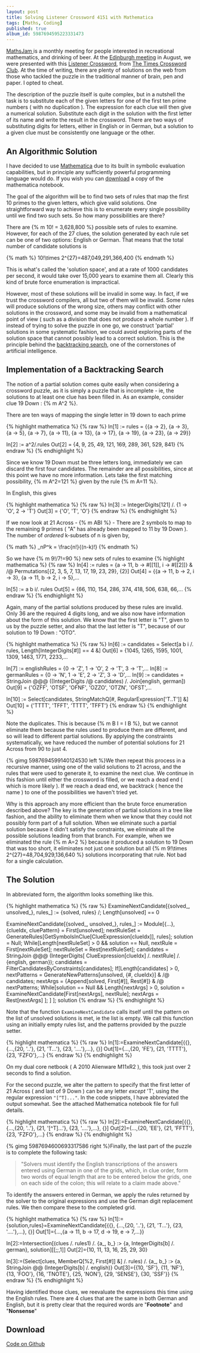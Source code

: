 ```yaml
---
layout: post
title: Solving Listener Crossword 4151 with Mathematica
tags: [Maths, Coding]
published: true
album_id: 5987694595223331473
---
```

<a href="http://mathsjam.com/" target="_blank" title="MathsJam">MathsJam </a>is a monthly meeting for people interested in recreational mathematics, and drinking of beer. At the <a href="http://mathsjam.com/index.php?content=edinburgh" title="MathsJam Edinburgh" target="_blank">Edinburgh meeting</a> in August, we were presented with this <a href="http://www.listenercrossword.com/" title="The Listener Crossword" target="_blank">Listener Crossword</a>, from <a href="https://www.crosswordclub.co.uk/" title="The Times Crossword Club" target="_blank">The Times Crossword Club</a>. At the time of writing, there are plenty of solutions on the web from those who tackled the puzzle in the traditional manner of brain, pen and paper. I opted to cheat. 
<!--more-->

The description of the puzzle itself is quite complex, but in a nutshell the task is to substitute each of the given letters for one of the first ten prime numbers ( with no duplication ). The expression for each clue will then give a numerical solution. Substitute each digit in the solution with the first letter of its name and write the result in the crossword. There are two ways of substituting digits for letters, either in English or in German, but a solution to a given clue must be consistently one language or the other.

An Algorithmic Solution
-----------------------

I have decided to use <a href="http://www.wolfram.com/mathematica/" title="Wolfram Mathematica" target="_blank">Mathematica</a> due to its built in symbolic evaluation capabilities, but in principle any sufficiently powerful programming language would do. If you wish you can <a href="#Download">download</a> a copy of the mathematica notebook.

The goal of the algorithm will be to find two sets of rules that map the first 10 primes to the given letters, which give valid solutions. One straightforward way to achieve this is to enumerate every single possibility until we find two such sets. So how many possibilities are there?

There are {% m 10! = 3,628,800 %} possible sets of rules to examine. However, for each of the 27 clues, the solution generated by each rule set can be one of two options: English or German. That means that the total number of candidate solutions is

{% math %}
10!\times 2^{27}=487,049,291,366,400
{% endmath %}

This is what's called the 'solution space', and at a rate of 1000 candidates per second, it would take over 15,000 years to examine them all. Clearly this kind of brute force enumeration is impractical.

However, most of these solutions will be invalid in some way. In fact, if we trust the crossword compilers, all but two of them will be invalid. Some rules will produce solutions of the wrong size, others may conflict with other solutions in the crossword, and some may be invalid from a mathematical point of view ( such as a division that does not produce a whole number ). If instead of trying to solve the puzzle in one go, we construct 'partial' solutions in some systematic fashion, we could avoid exploring parts of the solution space that cannot possibly lead to a correct solution. This is the principle behind the <a href="http://en.wikipedia.org/wiki/Backtracking" title="Wikipedia article on Backtracking" target="_blank">backtracking search</a>, one of the cornerstones of artificial intelligence. 

Implementation of a Backtracking Search
---------------------------------------

The notion of a partial solution comes quite easily when considering a crossword puzzle, as it is simply a puzzle that is incomplete - ie, the solutions to at least one clue has been filled in. As an example, consider clue 19 Down : {% m A^2 %}.

There are ten ways of mapping the single letter in 19 down to each prime

{% highlight mathematica %}
{% raw %}
In[1]  := rules = {{a -> 2}, {a -> 3}, {a -> 5}, {a -> 7}, {a -> 11}, {a -> 13}, {a -> 
   17}, {a -> 19}, {a -> 23}, {a -> 29}}

In[2]  := a^2/.rules
Out[2] = {4, 9, 25, 49, 121, 169, 289, 361, 529, 841}
{% endraw %}
{% endhighlight %}

Since we know 19 Down must be three letters long, immediately we can discard the first four candidates. The remainder are all possibilities, since at this point we have no more information. Lets take the first matching possibility, {% m A^2=121 %} given by the rule {% m A=11 %}.

In English, this gives

{% highlight mathematica %}
{% raw %}
In[3]  := IntegerDigits[121] /. {1 -> 'O', 2 -> 'T'}
Out[3] = {'O', 'T', 'O'}
{% endraw %}
{% endhighlight %}

If we now look at 21 Across - {% m ABI %} - There are 2 symbols to map to the remaining 9 primes ( "A" has already been mapped to 11 by 19 Down ). The number of <em>ordered</em> k-subsets of n is given by, 

{% math %}
_nP^k = \frac{n!}{(n-k)!}
{% endmath %}

So we have {% m 9!/7!=90 %} new sets of rules to examine
{% highlight mathematica %}
{% raw %}
In[4] := rules = {a -> 11, b -> #[[1]], i -> #[[2]]} & /@ 
 Permutations[{2, 3, 5, 7, 13, 17, 19, 23, 29}, {2}] 
Out[4] = {{a -> 11, b -> 2, i -> 3}, {a -> 11, b -> 2, i -> 5},...

In[5] := a b i/. rules
Out[5] = {66, 110, 154, 286, 374, 418, 506, 638, 66,...
{% endraw %}
{% endhighlight %}

Again, many of the partial solutions produced by these rules are invalid. Only 36 are the required 4 digits long, and we also now have information about the form of this solution. We know that the first letter is "T", given to us by the puzzle setter, and also that the last letter is "T", because of our solution to 19 Down : "OTO".

{% highlight mathematica %}
{% raw %}
In[6] := candidates = Select[a b i /. rules, Length[IntegerDigits[#]] == 4 &]
Out[6] = {1045, 1265, 1595, 1001, 1309, 1463, 1771, 2233,...

In[7] := englishRules = {0 -> 'Z', 1 -> 'O', 2 -> 'T', 3 -> 'T',...
In[8] := germanRules = {0 -> 'N', 1 -> 'E', 2 -> 'Z', 3 -> 'D',...
In[9] := candidates = StringJoin @@@ ((IntegerDigits /@ candidates)
   /. Join[english, german])
Out[9] = {'OZFF', 'OTSF', 'OFNF', 'OZZO', 'OTZN', 'OFST',...

In[10] := Select[candidates, StringMatchQ[#, RegularExpression['T..T']] &]
Out[10] = {'TTTT', 'TFFT', 'TTTT', 'TFFT'}
{% endraw %}
{% endhighlight %}

Note the duplicates. This is because {% m B I = I B %}, but we cannot eliminate them because the rules used to produce them are different, and so will lead to different partial solutions. By applying the constraints systematically, we have reduced the number of potential solutions for 21 Across from 90 to just 4.

{% gimg 5987694599140124530 left %}We then repeat this process in a recursive manner, using one of the valid solutions to 21 across, and the rules that  were used to generate it, to examine the next clue. We continue in this fashion until either the crossword is filled, or we reach a dead end ( which is more likely ). If we reach a dead end, we backtrack ( hence the name ) to one of the possibilities we haven't tried yet. 

Why is this approach any more efficient than the brute force enumeration described above? The key is the generation of partial solutions in a tree like fashion, and the ability to eliminate them when we know that they could not possibly form part of a full solution. When we eliminate such a partial solution because it didn't satisfy the constraints, we eliminate all the possible solutions leading from that branch. For example, when we eliminated the rule {% m A=2 %} because it produced a solution to 19 Down that was too short, it eliminates not just one solution but all {% m 9!\times 2^{27}=48,704,929,136,640 %} solutions incorporating that rule. Not bad for a single calculation.

The Solution
-------------

In abbreviated form, the algorithm looks something like this.

{% highlight mathematica %}
{% raw %}
ExamineNextCandidate[{solved_, unsolved_}, 
  rules_] := {solved, rules} /; Length[unsolved] == 0

ExamineNextCandidate[{solved_, unsolved_}, rules_] := Module[{...},
   {clueIdx, cluePattern} = First[unsolved];
  nextRuleSet = 
   GenerateRules[GetSymbolsInClue[ClueExpression[clueIdx]], rules];
  solution = Null;
  While[Length[nextRuleSet] > 0 && solution == Null,
   nextRule = First[nextRuleSet];
   nextRuleSet = Rest[nextRuleSet];
   candidates = 
    StringJoin @@@ (IntegerDigits[
        ClueExpression[clueIdx] /. nextRule] /. {english, german});
   candidates = FilterCandidatesByConstraints[candidates];
   If[Length[candidates] > 0,
     nextPatterns = 
      GenerateNewPatterns[unsolved, {#, clueIdx}] & /@ candidates;
     nextArgs = {Append[solved, First[#]], Rest[#]} & /@ nextPatterns;
     While[solution == Null && Length[nextArgs] > 0,
      solution = ExamineNextCandidate[First[nextArgs], nextRule];
      nextArgs = Rest[nextArgs]
      ];
     ]
    ];
  solution
{% endraw %}
{% endhighlight %}
 
Note that the function <code>ExamineNextCandidate</code> calls itself until the pattern on the list of unsolved solutions is met, ie the list is empty. We call this function using an initially empty rules list, and the patterns provided by the puzzle setter.

{% highlight mathematica %}
{% raw %}
In[1]:=ExamineNextCandidate[{{}, {...,{20, '..'}, {21, 'T...'}, {23, '....'},...}, {}]
Out[1]={...,{20, 'FE'}, {21, 'TTTT'}, {23, 'FZFO'},...}
{% endraw %}
{% endhighlight %}

On my dual core netbook ( A 2010 Alienware M11xR2 ), this took just over 2 seconds to find a solution.

For the second puzzle, we alter the pattern to specify that the first letter of 21 Across ( and last of 9 Down ) can be any letter <em>except</em> 'T', using the regular expression <code>"[^T]..."</code>. In the code snippets, I have abbreviated the output somewhat. See the attached Mathematica notebook file for full details.

{% highlight mathematica %}
{% raw %}
In[2]:=ExamineNextCandidate[{{}, {...,{20, '..'}, {21, '[^T]...'}, {23, '....'},...}, {}]
Out[2]={...,{20, 'EE'}, {21, 'FFTT'}, {23, 'FZFO'},...}
{% endraw %}
{% endhighlight %}

{% gimg 5987694600693317586 right %}Finally, the last part of the puzzle is to complete the following task:

<blockquote>"Solvers must identify the English transcriptions of the answers entered using German in one of the grids, which, in clue order, form two words of equal length that are to be entered below the grids, one on each side of the colon; this will relate to a claim made above."
</blockquote>

To identify the answers entered in German, we apply the rules returned by the solver to the original expressions and use the German digit replacement rules. We then compare these to the completed grid.

{% highlight mathematica %}
{% raw %}
In[1]:={solution,rules}=ExamineNextCandidate[{{}, {...,{20, '..'}, {21, 'T...'}, {23, '....'},...}, {}]
Out[1]={...,{a -> 11, b -> 17, d -> 19, e -> 7,...}}

In[2]:=Intersection[(clues /. rules1) /. {a_, b_} :> {a, 
    IntegerDigits[b] /. german}, solution][[;;,1]]
Out[2]={10, 11, 13, 16, 25, 29, 30}

In[3]:=(Select[clues, MemberQ[%2, First[#]] &] /. rules) /. {a_, b_} :> {a,
    StringJoin @@ (IntegerDigits[b] /. english)}
Out[3]={{10, 'SF'}, {11, 'NF'}, {13, 'FOO'}, {16, 'TNOTE'}, {25, 'NON'}, {29,
   'SENSE'}, {30, 'SSF'}}
{% endraw %}
{% endhighlight %}

Having identified those clues, we reevaluate the expressions this time using the English rules. There are 4 clues that are the same in both German and English, but it is pretty clear that the required words are "<strong>Footnote</strong>" and "<strong>Nonsense</strong>"
<h2>Download</h2>
<a name="Download"/><a href="https://github.com/planetmarshall/crossword_solve" title="Mathematica Notebook" target="_blank">Code on Github</a>
